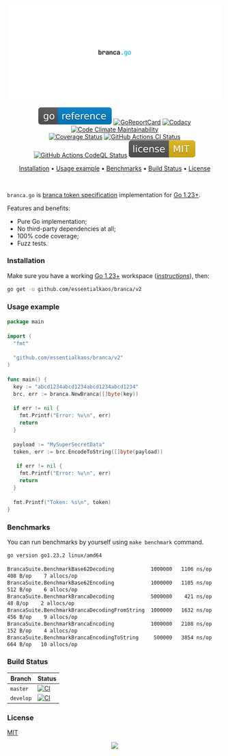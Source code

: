 <p align="center"><a href="#readme"><img src=".github/images/card.svg"/></a></p>

<p align="center">
  <a href="https://kaos.sh/g/branca.v2"><img src=".github/images/godoc.svg" alt="PkgGoDev" /></a>
  <a href="https://kaos.sh/r/branca"><img src="https://kaos.sh/r/branca.svg" alt="GoReportCard" /></a>
  <a href="https://kaos.sh/y/branca"><img src="https://kaos.sh/y/93833817a18343c1888050402e7d8d41.svg" alt="Codacy" /></a>
  <a href="https://kaos.sh/l/branca"><img src="https://kaos.sh/l/974757272a5d2b6bd52b.svg" alt="Code Climate Maintainability" /></a>
  <br/>
  <a href="https://kaos.sh/c/branca"><img src="https://kaos.sh/c/branca.svg" alt="Coverage Status" /></a>
  <a href="https://kaos.sh/w/branca/ci"><img src="https://kaos.sh/w/branca/ci.svg" alt="GitHub Actions CI Status" /></a>
  <a href="https://kaos.sh/w/branca/codeql"><img src="https://kaos.sh/w/branca/codeql.svg" alt="GitHub Actions CodeQL Status" /></a>
  <a href="#license"><img src=".github/images/license.svg"/></a>
</p>

<p align="center"><a href="#installation">Installation</a> • <a href="#usage-example">Usage example</a> • <a href="#benchmarks">Benchmarks</a> • <a href="#build-status">Build Status</a> • <a href="#license">License</a></p>

<br/>

`branca.go` is [branca token specification](https://github.com/tuupola/branca-spec) implementation for [Go 1.23+](https://github.com/essentialkaos/.github/blob/master/GO-VERSION-SUPPORT.md).

Features and benefits:

* Pure Go implementation;
* No third-party dependencies at all;
* 100% code coverage;
* Fuzz tests.

### Installation

Make sure you have a working [Go 1.23+](https://github.com/essentialkaos/.github/blob/master/GO-VERSION-SUPPORT.md) workspace (_[instructions](https://go.dev/doc/install)_), then:


```bash
go get -u github.com/essentialkaos/branca/v2
```

### Usage example

```go
package main

import (
  "fmt"
  
  "github.com/essentialkaos/branca/v2"
)

func main() {
  key := "abcd1234abcd1234abcd1234abcd1234"
  brc, err := branca.NewBranca([]byte(key))

  if err != nil {
    fmt.Printf("Error: %v\n", err)
    return
  }

  payload := "MySuperSecretData"
  token, err := brc.EncodeToString([]byte(payload))

   if err != nil {
    fmt.Printf("Error: %v\n", err)
    return
  }

  fmt.Printf("Token: %s\n", token)
}

```

### Benchmarks

You can run benchmarks by yourself using `make benchmark` command.

```
go version go1.23.2 linux/amd64

BrancaSuite.BenchmarkBase62Decoding            1000000   1106 ns/op   408 B/op    7 allocs/op
BrancaSuite.BenchmarkBase62Encoding            1000000   1105 ns/op   512 B/op    6 allocs/op
BrancaSuite.BenchmarkBrancaDecoding            5000000    421 ns/op    48 B/op    2 allocs/op
BrancaSuite.BenchmarkBrancaDecodingFromString  1000000   1632 ns/op   456 B/op    9 allocs/op
BrancaSuite.BenchmarkBrancaEncoding            1000000   2108 ns/op   152 B/op    4 allocs/op
BrancaSuite.BenchmarkBrancaEncodingToString     500000   3854 ns/op   664 B/op   10 allocs/op
```

### Build Status

| Branch | Status |
|--------|----------|
| `master` | [![CI](https://kaos.sh/w/branca/ci.svg?branch=master)](https://kaos.sh/w/branca/ci?query=branch:master) |
| `develop` | [![CI](https://kaos.sh/w/branca/ci.svg?branch=develop)](https://kaos.sh/w/branca/ci?query=branch:develop) |

### License

[MIT](LICENSE)

<p align="center"><a href="https://essentialkaos.com"><img src="https://gh.kaos.st/ekgh.svg"/></a></p>